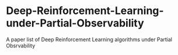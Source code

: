 # Deep-Reinforcement-Learning-under-Partial-Observability
A paper list of Deep Reinforcement Learning algorithms under Partial Obsrvability 
